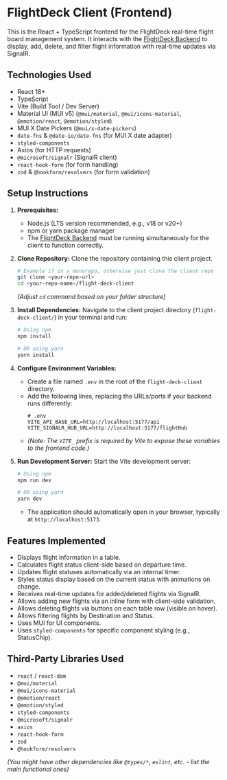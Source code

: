 # FlightDeck Client (Frontend)

This is the React + TypeScript frontend for the FlightDeck real-time flight board management system. It interacts with the [FlightDeck Backend](link/to/your/backend/repo/if/separate) to display, add, delete, and filter flight information with real-time updates via SignalR.

## Technologies Used

* React 18+
* TypeScript
* Vite (Build Tool / Dev Server)
* Material UI (MUI v5) (`@mui/material`, `@mui/icons-material`, `@emotion/react`, `@emotion/styled`)
* MUI X Date Pickers (`@mui/x-date-pickers`)
* `date-fns` & `@date-io/date-fns` (for MUI X date adapter)
* `styled-components`
* Axios (for HTTP requests)
* `@microsoft/signalr` (SignalR client)
* `react-hook-form` (for form handling)
* `zod` & `@hookform/resolvers` (for form validation)

## Setup Instructions

1.  **Prerequisites:**
    * Node.js (LTS version recommended, e.g., v18 or v20+)
    * npm or yarn package manager
    * The [FlightDeck Backend](link/to/your/backend/repo/if/separate) must be running simultaneously for the client to function correctly.

2.  **Clone Repository:** Clone the repository containing this client project.
    ```bash
    # Example if in a monorepo, otherwise just clone the client repo
    git clone <your-repo-url>
    cd <your-repo-name>/flight-deck-client 
    ```
    *(Adjust `cd` command based on your folder structure)*

3.  **Install Dependencies:** Navigate to the client project directory (`flight-deck-client/`) in your terminal and run:
    ```bash
    # Using npm
    npm install

    # OR using yarn
    yarn install
    ```

4.  **Configure Environment Variables:**
    * Create a file named `.env` in the root of the `flight-deck-client` directory.
    * Add the following lines, replacing the URLs/ports if your backend runs differently:
        ```plaintext
        # .env
        VITE_API_BASE_URL=http://localhost:5177/api
        VITE_SIGNALR_HUB_URL=http://localhost:5177/flightHub
        ```
    * *(Note: The `VITE_` prefix is required by Vite to expose these variables to the frontend code.)*

5.  **Run Development Server:** Start the Vite development server:
    ```bash
    # Using npm
    npm run dev

    # OR using yarn
    yarn dev
    ```
    * The application should automatically open in your browser, typically at `http://localhost:5173`.

## Features Implemented

* Displays flight information in a table.
* Calculates flight status client-side based on departure time.
* Updates flight statuses automatically via an internal timer.
* Styles status display based on the current status with animations on change.
* Receives real-time updates for added/deleted flights via SignalR.
* Allows adding new flights via an inline form with client-side validation.
* Allows deleting flights via buttons on each table row (visible on hover).
* Allows filtering flights by Destination and Status.
* Uses MUI for UI components.
* Uses `styled-components` for specific component styling (e.g., StatusChip).

## Third-Party Libraries Used

* `react` / `react-dom`
* `@mui/material`
* `@mui/icons-material`
* `@emotion/react`
* `@emotion/styled`
* `styled-components`
* `@microsoft/signalr`
* `axios`
* `react-hook-form`
* `zod`
* `@hookform/resolvers`

*(You might have other dependencies like `@types/*`, `eslint`, etc. - list the main functional ones)*

